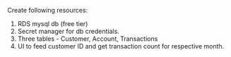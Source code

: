 Create following resources:
1. RDS mysql db (free tier)<br />
2. Secret manager for db credentials.
3. Three tables - Customer, Account, Transactions
4. UI to feed customer ID and get transaction count for respective month.
